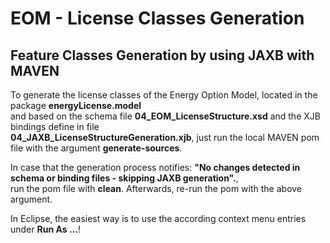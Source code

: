# EOM - License Classes Generation
## Feature Classes Generation by using JAXB with MAVEN

To generate the license classes of the Energy Option Model, located in the package **energyLicense.model**  
and based on the schema file **04_EOM_LicenseStructure.xsd** and the XJB bindings define in file  
**04_JAXB_LicenseStructureGeneration.xjb**, just run the local MAVEN pom file with the argument **generate-sources**.
  
In case that the generation process notifies: **"No changes detected in schema or binding files - skipping JAXB generation".**,  
run the pom file with **clean**. Afterwards, re-run the pom with the above argument. 

In Eclipse, the easiest way is to use the according context menu entries under **Run As ...**! 